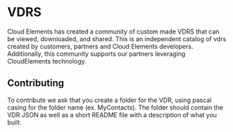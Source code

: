 # VDRS
Cloud Elements has created a community of custom made VDRS that can be viewed, downloaded, and shared. This is an independent catalog of vdrs created by customers, partners and Cloud Elements developers. Additionally, this community supports our partners leveraging CloudElements technology.

## Contributing
To contribute we ask that you create a folder for the VDR, using pascal casing for the folder name (ex. MyContacts). The folder should contain the VDR JSON as well as a short README file with a description of what you built.